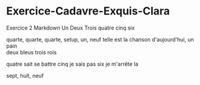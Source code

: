 # Exercice-Cadavre-Exquis-Clara
Exercice 2 Markdown
Un
Deux
Trois
quatre
cinq
six



quarte, quarte, quarte, setup, un, neuf
telle est la chanson d'aujourd'hui,
un pain   
deux bleus
trois rois

quatre sait se battre
cinq je sais pas 
six je m'arrête la

sept, huit, neuf